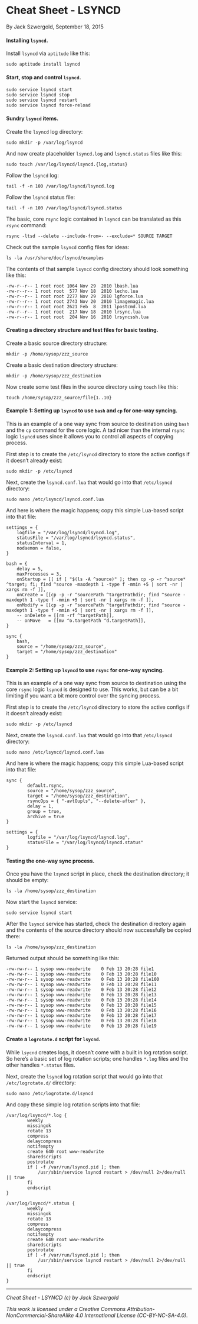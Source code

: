 # Cheat Sheet - LSYNCD

By Jack Szwergold, September 18, 2015

#### Installing `lsyncd`.

Install `lsyncd` via `aptitude` like this:

    sudo aptitude install lsyncd

#### Start, stop and control `lsyncd`.

	sudo service lsyncd start
	sudo service lsyncd stop
	sudo service lsyncd restart
	sudo service lsyncd force-reload

#### Sundry `lsyncd` items.

Create the `lsyncd` log directory:

	sudo mkdir -p /var/log/lsyncd

And now create placeholder `lsyncd.log` and `lsyncd.status` files like this:

	sudo touch /var/log/lsyncd/lsyncd.{log,status}

Follow the `lsyncd` log:

	tail -f -n 100 /var/log/lsyncd/lsyncd.log
	
Follow the `lsyncd` status file:

	tail -f -n 100 /var/log/lsyncd/lsyncd.status

The basic, core `rsync` logic contained in `lsyncd` can be translated as this `rsync` command:

	rsync -ltsd --delete --include-from=- --exclude=* SOURCE TARGET

Check out the sample `lsyncd` config files for ideas:

	ls -la /usr/share/doc/lsyncd/examples
	
The contents of that sample `lsyncd` config directory should look something like this:

	-rw-r--r-- 1 root root 1064 Nov 29  2010 lbash.lua
	-rw-r--r-- 1 root root  577 Nov 18  2010 lecho.lua
	-rw-r--r-- 1 root root 2277 Nov 29  2010 lgforce.lua
	-rw-r--r-- 1 root root 2743 Nov 20  2010 limagemagic.lua
	-rw-r--r-- 1 root root 2621 Feb  8  2011 lpostcmd.lua
	-rw-r--r-- 1 root root  217 Nov 18  2010 lrsync.lua
	-rw-r--r-- 1 root root  204 Nov 16  2010 lrsyncssh.lua

#### Creating a directory structure and test files for basic testing.

Create a basic source directory structure:

	mkdir -p /home/sysop/zzz_source
	
Create a basic destination directory structure:

	mkdir -p /home/sysop/zzz_destination
	
Now create some test files in the source directory using `touch` like this:

	touch /home/sysop/zzz_source/file{1..10}

#### Example 1: Setting up `lsyncd` to use `bash` and `cp` for one-way syncing.

This is an example of a one way sync from source to destination using `bash` and the `cp` command for the core logic. A tad nicer than the internal `rsync` logic `lsyncd` uses since it allows you to control all aspects of copying process.

First step is to create the `/etc/lsyncd` directory to store the active configs if it doesn’t already exist:

	sudo mkdir -p /etc/lsyncd
	
Next, create the `lsyncd.conf.lua` that would go into that `/etc/lsyncd` directory:

	sudo nano /etc/lsyncd/lsyncd.conf.lua

And here is where the magic happens; copy this simple Lua-based script into that file:

	settings = {
		logfile = "/var/log/lsyncd/lsyncd.log",
		statusFile = "/var/log/lsyncd/lsyncd.status",
		statusInterval = 1,
		nodaemon = false,
	}
	
	bash = {
	    delay = 5,
	    maxProcesses = 3,
		onStartup = [[ if [ "$(ls -A ^source)" ]; then cp -p -r ^source* ^target; fi; find ^source -maxdepth 1 -type f -mmin +5 | sort -nr | xargs rm -f ]],
		onCreate = [[cp -p -r ^sourcePath ^targetPathdir; find ^source -maxdepth 1 -type f -mmin +5 | sort -nr | xargs rm -f ]],
		onModify = [[cp -p -r ^sourcePath ^targetPathdir; find ^source -maxdepth 1 -type f -mmin +5 | sort -nr | xargs rm -f ]],
		-- onDelete = [[rm -rf ^targetPath]],
		-- onMove   = [[mv ^o.targetPath ^d.targetPath]],
	}
	
	sync {
		bash,
		source = "/home/sysop/zzz_source",
		target = "/home/sysop/zzz_destination"
	}

#### Example 2: Setting up `lsyncd` to use `rsync` for one-way syncing.

This is an example of a one way sync from source to destination using the core `rsync` logic `lsyncd` is designed to use. This works, but can be a bit limiting if you want a bit more control over the syncing process.

First step is to create the `/etc/lsyncd` directory to store the active configs if it doesn’t already exist:

	sudo mkdir -p /etc/lsyncd
	
Next, create the `lsyncd.conf.lua` that would go into that `/etc/lsyncd` directory:

	sudo nano /etc/lsyncd/lsyncd.conf.lua

And here is where the magic happens; copy this simple Lua-based script into that file:

	sync {
	        default.rsync,
	        source = "/home/sysop/zzz_source",
	        target = "/home/sysop/zzz_destination",
	        rsyncOps = { "-avtOupls", "--delete-after" },
	        delay = 1,
	        group = true,
	        archive = true
	}
	
	settings = {
	        logfile = "/var/log/lsyncd/lsyncd.log",
	        statusFile = "/var/log/lsyncd/lsyncd.status"
	}

#### Testing the one-way sync process.

Once you have the `lsyncd` script in place, check the destination directory; it should be empty:

	ls -la /home/sysop/zzz_destination

Now start the `lsyncd` service:

	sudo service lsyncd start

After the `lsyncd` service has started, check the destination directory again and the contents of the source directory should now successfully be copied there:

	ls -la /home/sysop/zzz_destination

Returned output should be something like this:
	
	-rw-rw-r-- 1 sysop www-readwrite    0 Feb 13 20:28 file1
	-rw-rw-r-- 1 sysop www-readwrite    0 Feb 13 20:28 file10
	-rw-rw-r-- 1 sysop www-readwrite    0 Feb 13 20:28 file100
	-rw-rw-r-- 1 sysop www-readwrite    0 Feb 13 20:28 file11
	-rw-rw-r-- 1 sysop www-readwrite    0 Feb 13 20:28 file12
	-rw-rw-r-- 1 sysop www-readwrite    0 Feb 13 20:28 file13
	-rw-rw-r-- 1 sysop www-readwrite    0 Feb 13 20:28 file14
	-rw-rw-r-- 1 sysop www-readwrite    0 Feb 13 20:28 file15
	-rw-rw-r-- 1 sysop www-readwrite    0 Feb 13 20:28 file16
	-rw-rw-r-- 1 sysop www-readwrite    0 Feb 13 20:28 file17
	-rw-rw-r-- 1 sysop www-readwrite    0 Feb 13 20:28 file18
	-rw-rw-r-- 1 sysop www-readwrite    0 Feb 13 20:28 file19

#### Create a `logrotate.d` script for `lsycnd`.

While `lsycnd` creates logs, it doesn’t come with a built in log rotation script. So here’s a basic set of log rotation scripts; one handles `*.log` files and the other handles `*.status` files.

Next, create the `lsyncd` log rotation script that would go into that `/etc/logrotate.d/` directory:

	sudo nano /etc/logrotate.d/lsyncd
	
And copy these simple log rotation scripts into that file:

	/var/log/lsyncd/*.log {
	        weekly
	        missingok
	        rotate 13
	        compress
	        delaycompress
	        notifempty
	        create 640 root www-readwrite
	        sharedscripts
	        postrotate
	        if [ -f /var/run/lsyncd.pid ]; then
	            /usr/sbin/service lsyncd restart > /dev/null 2>/dev/null || true
	        fi
	        endscript
	}
	
	/var/log/lsyncd/*.status {
	        weekly
	        missingok
	        rotate 13
	        compress
	        delaycompress
	        notifempty
	        create 640 root www-readwrite
	        sharedscripts
	        postrotate
	        if [ -f /var/run/lsyncd.pid ]; then
	            /usr/sbin/service lsyncd restart > /dev/null 2>/dev/null || true
	        fi
	        endscript
	}

***

*Cheat Sheet - LSYNCD (c) by Jack Szwergold*

*This work is licensed under a Creative Commons Attribution-NonCommercial-ShareAlike 4.0 International License (CC-BY-NC-SA-4.0).*
